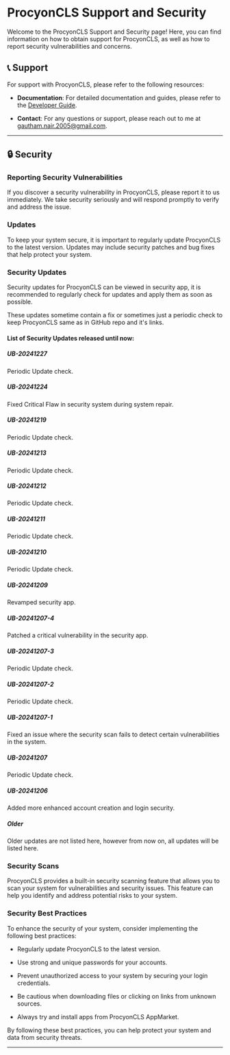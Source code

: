 # ProcyonCLS Support and Security

Welcome to the ProcyonCLS Support and Security page! Here, you can find information on how to obtain support for ProcyonCLS, as well as how to report security vulnerabilities and concerns.

## 📞 Support

For support with ProcyonCLS, please refer to the following resources:

- **Documentation**: For detailed documentation and guides, please refer to the [Developer Guide](Developer.md).

- **Contact**: For any questions or support, please reach out to me at [gautham.nair.2005@gmail.com](mailto:gautham.nair.2005@gmail.com).

---

## 🔒 Security

### Reporting Security Vulnerabilities

If you discover a security vulnerability in ProcyonCLS, please report it to us immediately. We take security seriously and will respond promptly to verify and address the issue.

### Updates

To keep your system secure, it is important to regularly update ProcyonCLS to the latest version. Updates may include security patches and bug fixes that help protect your system.

### Security Updates

Security updates for ProcyonCLS can be viewed in security app, it is recommended to regularly check for updates and apply them as soon as possible.

These updates sometime contain a fix or sometimes just a periodic check to keep ProcyonCLS same as in GitHub repo and it's links.

#### List of Security Updates released until now:

##### UB-20241227

Periodic Update check.

##### UB-20241224

Fixed Critical Flaw in security system during system repair.

##### UB-20241219

Periodic Update check.

##### UB-20241213

Periodic Update check.

##### UB-20241212

Periodic Update check.

##### UB-20241211

Periodic Update check.

##### UB-20241210

Periodic Update check.

##### UB-20241209

Revamped security app.

##### UB-20241207-4

Patched a critical vulnerability in the security app.

##### UB-20241207-3

Periodic Update check.

##### UB-20241207-2

Periodic Update check.

##### UB-20241207-1

Fixed an issue where the security scan fails to detect certain vulnerabilities in the system.

##### UB-20241207

Periodic Update check.

##### UB-20241206

Added more enhanced account creation and login security.

##### Older

Older updates are not listed here, however from now on, all updates will be listed here.

### Security Scans

ProcyonCLS provides a built-in security scanning feature that allows you to scan your system for vulnerabilities and security issues. This feature can help you identify and address potential risks to your system.

### Security Best Practices

To enhance the security of your system, consider implementing the following best practices:

- Regularly update ProcyonCLS to the latest version.

- Use strong and unique passwords for your accounts.

- Prevent unauthorized access to your system by securing your login credentials.

- Be cautious when downloading files or clicking on links from unknown sources.

- Always try and install apps from ProcyonCLS AppMarket.

By following these best practices, you can help protect your system and data from security threats.

---